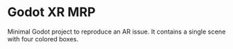 # Godot XR MRP

Minimal Godot project to reproduce an AR issue. It contains a single scene with four colored boxes.

